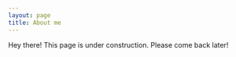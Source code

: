 ```yaml
---
layout: page
title: About me
---
```


<p class="message">
  Hey there! This page is under construction. Please come back later!
</p>